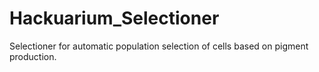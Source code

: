 # Hackuarium_Selectioner
Selectioner for automatic population selection of cells based on pigment production.
